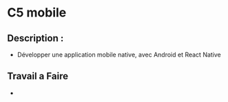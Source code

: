# C5 mobile 
## 	Description :
 -   Développer une application mobile native, avec Android et React Native


## Travail a Faire 
- 
